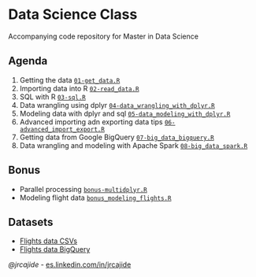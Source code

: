 # Data Science Class
Accompanying code repository for Master in Data Science

## Agenda

1. Getting the data [`01-get_data.R`](01-get_data.R)
2. Importing data into R [`02-read_data.R`](02-read_data.R)
3. SQL with R [`03-sql.R`](03-sql.R)
4. Data wrangling using dplyr [`04-data_wrangling_with_dplyr.R`](04-data_wrangling_with_dplyr.R)
5. Modeling data with dplyr and sql [`05-data_modeling_with_dplyr.R`](05-data_modeling_with_dplyr.R)
6. Advanced importing adn exporting data tips [`06-advanced_import_export.R`](06-advanced_import_export.R)
7. Getting data from Google BigQuery [`07-big_data_bigquery.R`](07-big_data_bigquery.R)
8. Data wrangling and modeling with Apache Spark [`08-big_data_spark.R`](08-big_data_spark.R)

## Bonus
* Parallel processing [`bonus-multidplyr.R`](bonus-multidplyr.R)
* Modeling flight data [`bonus_modeling_flights.R`](bonus_modeling_flights.R) 

## Datasets
* [Flights data CSVs](http://stat-computing.org/dataexpo/2009/the-data.html)
* [Flights data BigQuery](https://bigquery.cloud.google.com/table/datascience-open-data:flights.flights)

*@jrcajide* - [es.linkedin.com/in/jrcajide
](http://es.linkedin.com/in/jrcajide
)